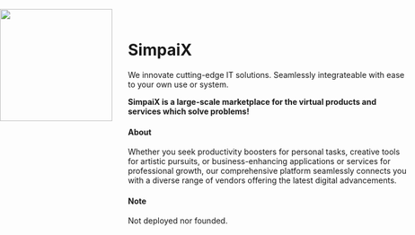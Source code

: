 
<img src="https://github.com/SimpaiX-net/.github/assets/48758770/af960480-aa63-4be4-94bf-66d43453bb83" width="200" style="position: absolute; left:0;"><br>
# SimpaiX
We innovate cutting-edge IT solutions. Seamlessly integrateable with ease to your own use or system.

**SimpaiX is a large-scale marketplace for the virtual products and services which solve problems!**

#### About
Whether you seek productivity boosters for personal tasks, creative tools for artistic pursuits, or business-enhancing applications or services for professional growth, our comprehensive platform seamlessly connects you with a diverse range of vendors offering the latest digital advancements.

#### Note
Not deployed nor founded.
